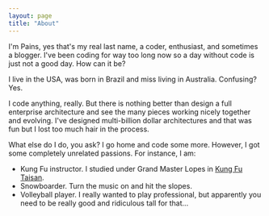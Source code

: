 ```yaml
---
layout: page
title: "About"
---
```


I'm Pains, yes that's my real last name, a coder, enthusiast, and sometimes a blogger. I've been coding for way too long now so a day without code is just not a good day. How can it be?

I live in the USA, was born in Brazil and miss living in Australia. Confusing? Yes.

I code anything, really. But there is nothing better than design a full enterprise architecture and see the many pieces working nicely together and evolving. I've designed multi-billion dollar architectures and that was fun but I lost too much hair in the process.

What else do I do, you ask? I go home and code some more. However, I got some completely unrelated passions. For instance, I am:

  * Kung Fu instructor. I studied under Grand Master Lopes in [Kung Fu Taisan](http://kungfutaisan.com.br/).
  * Snowboarder. Turn the music on and hit the slopes. 
  * Volleyball player. I really wanted to play professional, but apparently you need to be really good and ridiculous tall for that...
